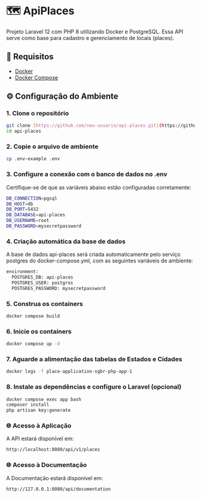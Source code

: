 # 🗺️ ApiPlaces

Projeto Laravel 12 com PHP 8 utilizando Docker e PostgreSQL. Essa API serve como base para cadastro e gerenciamento de
locais (places).

## 🚀 Requisitos

- [Docker](https://www.docker.com/)
- [Docker Compose](https://docs.docker.com/compose/)

## ⚙️ Configuração do Ambiente

### 1. Clone o repositório

```bash
git clone [https://github.com/seu-usuario/api-places.git](https://github.com/daniellimar/place-application-sgbr-php.git)
cd api-places
```

### 2. Copie o arquivo de ambiente

```bash
cp .env-example .env
```

### 3. Configure a conexão com o banco de dados no .env

Certifique-se de que as variáveis abaixo estão configuradas corretamente:

```bash
DB_CONNECTION=pgsql
DB_HOST=db
DB_PORT=5432
DB_DATABASE=api-places
DB_USERNAME=root
DB_PASSWORD=mysecretpassword
```

### 4. Criação automática da base de dados

A base de dados api-places será criada automaticamente pelo serviço postgres do docker-compose.yml, com as seguintes
variáveis de ambiente:

```bash
environment:
  POSTGRES_DB: api-places
  POSTGRES_USER: postgres
  POSTGRES_PASSWORD: mysecretpassword
```

### 5. Construa os containers

```bash
docker compose build
```

### 6. Inicie os containers

```bash
docker compose up -d
```

### 7. Aguarde a alimentação das tabelas de Estados e Cidades

```bash
docker logs -f place-application-sgbr-php-app-1
```

### 8. Instale as dependências e configure o Laravel (opcional)

```bash
docker compose exec app bash
composer install
php artisan key:generate
```

### 🌐 Acesso à Aplicação

A API estará disponível em:

```bash
http://localhost:8080/api/v1/places
```

### 🌐 Acesso à Documentação

A Documentação estará disponível em:

```bash
http://127.0.0.1:8080/api/documentation
```
